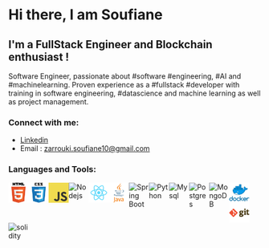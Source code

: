 # Hi there, I am Soufiane

## I'm a FullStack Engineer and Blockchain enthusiast !
Software Engineer, passionate about #software #engineering, #AI and #machinelearning. Proven experience as a #fullstack #developer with 
training in software engineering, #datascience and machine learning as well as project management.

### Connect with me:

- [Linkedin](https://www.linkedin.com/in/zarrouki-soufiane/) <br/>
- Email :  zarrouki.soufiane10@gmail.com





### Languages and Tools:

<img align="left" alt="HTML5" width="40px" src="https://raw.githubusercontent.com/github/explore/80688e429a7d4ef2fca1e82350fe8e3517d3494d/topics/html/html.png" />
<img align="left" alt="CSS3" width="40px" src="https://raw.githubusercontent.com/github/explore/80688e429a7d4ef2fca1e82350fe8e3517d3494d/topics/css/css.png" />

<img align="left" alt="JavaScript" width="40px" src="https://raw.githubusercontent.com/github/explore/80688e429a7d4ef2fca1e82350fe8e3517d3494d/topics/javascript/javascript.png" />
<img align="left" alt="Nodejs" width="40px" src="https://user-images.githubusercontent.com/37840702/125656949-61bf2228-5fc1-449b-bc83-b05579d14286.png" />
<img align="left" alt="React" width="40px" src="https://raw.githubusercontent.com/github/explore/80688e429a7d4ef2fca1e82350fe8e3517d3494d/topics/react/react.png" />

<img align="left" alt="Java" width="40px" src="https://raw.githubusercontent.com/github/explore/80688e429a7d4ef2fca1e82350fe8e3517d3494d/topics/java/java.png" />
<img align="left" alt="Spring Boot" width="40px" src="https://miro.medium.com/max/600/1*usQX20oLxChIAupsuRi7GQ.png" />

<img align="left" alt="Python" width="40px" src="https://upload.wikimedia.org/wikipedia/commons/thumb/c/c3/Python-logo-notext.svg/1869px-Python-logo-notext.svg.png" />

<img align="left" alt="Mysql" width="40px" src="https://download.logo.wine/logo/MySQL/MySQL-Logo.wine.png" />
<img align="left" alt="Postgres" width="40px" src="https://upload.wikimedia.org/wikipedia/commons/thumb/2/29/Postgresql_elephant.svg/993px-Postgresql_elephant.svg.png" />
<img align="left" alt="MongoDB" width="40px" src="https://upload.wikimedia.org/wikipedia/commons/thumb/9/93/MongoDB_Logo.svg/2560px-MongoDB_Logo.svg.png" />

<img align="left" alt="Docker" width="40px" src="https://raw.githubusercontent.com/github/explore/80688e429a7d4ef2fca1e82350fe8e3517d3494d/topics/docker/docker.png" />
<img align="left" alt="Git" width="40px" src="https://raw.githubusercontent.com/github/explore/78df643247d429f6cc873026c0622819ad797942/topics/git/git.png" />

<img align="left" alt="solidity" width="40px" src="https://user-images.githubusercontent.com/37840702/124106210-e859a400-da5b-11eb-8fca-7607c401dcb1.png" />



<br />
<br />

